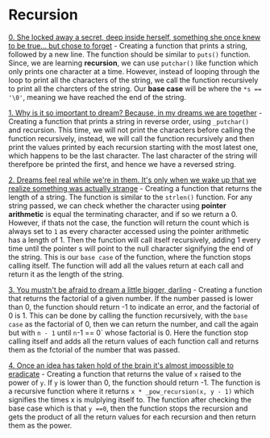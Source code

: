 # Recursion

[0. She locked away a secret, deep inside herself, something she once knew to be true... but chose to forget](./0-puts_recursion.c) - Creating a function that prints a string, followed by a new line. The function should be similar to `puts()` function. Since, we are learning **recursion**, we can use `putchar()` like function which only prints one character at a time. However, instead of looping through the loop to print all the characters of the string, we call the function recursively to print all the charcters of the string. Our **base case** will be where the `*s == '\0'`, meaning we have reached the end of the string.

[1. Why is it so important to dream? Because, in my dreams we are together](./1-print_rev_recursion.c) - Creating a function that prints a string in reverse order, using `_putchar()` and recursion. This time, we will not print the characters before calling the function recursively, instead, we will call the function recursively and then print the values printed by each recursion starting with the most latest one, which happens to be the last character. The last character of the string will therefpore be printed the first, and hence we have a reversed string.

[2. Dreams feel real while we're in them. It's only when we wake up that we realize something was actually strange](./2-strlen_recursion.c) - Creating a function that returns the length of a string. The function is similar to the `strlen()` function. For any string passed, we can check whether the character using **pointer arithmetic** is equal the terminating character, and if so we return a 0. However, if thats not the case, the function will return the count which is always set to `1` as every character accessed using the pointer arithmetic has a length of 1. Then the function will call itself recursively, adding 1 every time until the pointer s will point to the null character signifying the end of the string. This is our `base case` of the function, where the function stops calling itself. The function will add all the values return at each call and return it as the length of the string.

[3. You mustn't be afraid to dream a little bigger, darling](./3-factorial.c) - Creating a function that returns the factorial of a given number. If the number passed is lower than 0, the function should return -1 to indicate an error, and the factorial of 0 is 1. This can be done by calling the function recursively, with the `base case` as the factorial of 0, then we can return the number, and call the again but with `n - 1` until `n`-1 == 0` whose factorial is 0. Here the function stop calling itself and adds all the return values of each function call and returns them as the fctorial of the number that was passed.

[4. Once an idea has taken hold of the brain it's almost impossible to eradicate](./4-power_recursion.c) - Creating a function that returns the value of `x` raised to the power of `y`. If `y` is lower than 0, the function should return -1. The function is a recursive function where it returns `x * _pow_recursion(x, y - 1)` which signifies the times x is mulplying itself to. The function after checking the base case which is that `y ==0`, then the function stops the recursion and gets the product of all the return values for each recursion and then return them as the power.


